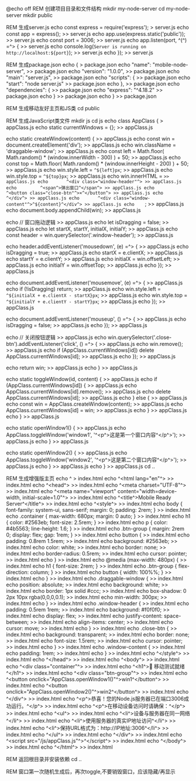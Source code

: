 @echo off
REM 创建项目目录和文件结构
mkdir my-node-server
cd my-node-server
mkdir public

REM 生成server.js
echo const express = require('express'); > server.js
echo const app = express(); >> server.js
echo app.use(express.static('public')); >> server.js
echo const port = 3006; >> server.js
echo app.listen(port, ^(^) =^> { >> server.js
echo   console.log(`Server is running on http://localhost:${port}`); >> server.js
echo }); >> server.js

REM 生成package.json
echo { > package.json
echo   "name": "mobile-node-server", >> package.json
echo   "version": "1.0.0", >> package.json
echo   "main": "server.js", >> package.json
echo   "scripts": { >> package.json
echo     "start": "node server.js" >> package.json
echo   }, >> package.json
echo   "dependencies": { >> package.json
echo     "express": "^4.18.2" >> package.json
echo   } >> package.json
echo } >> package.json

REM 生成移动友好主页和JS类
cd public

REM 生成JavaScript类文件
mkdir js
cd js
echo class AppClass { > appClass.js
echo   static currentWindows = {}; >> appClass.js
 
echo   static createWindow(content) { >> appClass.js
echo     const win = document.createElement('div'); >> appClass.js
echo     win.className = 'draggable-window'; >> appClass.js
echo     const left = Math.floor( Math.random() * (window.innerWidth - 300) ) + 50; >> appClass.js
echo     const top = Math.floor( Math.random() * (window.innerHeight - 200) ) + 50; >> appClass.js
echo     win.style.left = `^${left}px`; >> appClass.js
echo     win.style.top = `^${top}px`; >> appClass.js
echo     win.innerHTML = ` >> appClass.js
echo       ^<div class="window-header"^> >> appClass.js
echo         ^<span^>弹出窗口^</span^> >> appClass.js
echo         ^<button class="close-btn"^>×^</button^> >> appClass.js
echo       ^</div^> >> appClass.js
echo       ^<div class="window-content"^>^${content}^</div^> >> appClass.js
echo     `; >> appClass.js
echo     document.body.appendChild(win); >> appClass.js

echo     // 窗口拖动逻辑 >> appClass.js
echo     let isDragging = false; >> appClass.js
echo     let startX, startY, initialX, initialY; >> appClass.js
echo     const header = win.querySelector('.window-header'); >> appClass.js

echo     header.addEventListener('mousedown', (e) =^> { >> appClass.js
echo       isDragging = true; >> appClass.js
echo       startX = e.clientX; >> appClass.js
echo       startY = e.clientY; >> appClass.js
echo       initialX = win.offsetLeft; >> appClass.js
echo       initialY = win.offsetTop; >> appClass.js
echo     }); >> appClass.js

echo     document.addEventListener('mousemove', (e) =^> { >> appClass.js
echo       if (!isDragging) return; >> appClass.js
echo       win.style.left = `^${initialX + e.clientX - startX}px`; >> appClass.js
echo       win.style.top = `^${initialY + e.clientY - startY}px`; >> appClass.js
echo     }); >> appClass.js

echo     document.addEventListener('mouseup', () =^> { >> appClass.js
echo       isDragging = false; >> appClass.js
echo     }); >> appClass.js

echo     // 关闭按钮逻辑 >> appClass.js
echo     win.querySelector('.close-btn').addEventListener('click', () =^> { >> appClass.js
echo       win.remove(); >> appClass.js
echo       if (AppClass.currentWindows[id]) delete AppClass.currentWindows[id]; >> appClass.js
echo     }); >> appClass.js

echo     return win; >> appClass.js
echo   } >> appClass.js

echo   static toggleWindow(id, content) { >> appClass.js
echo     if (AppClass.currentWindows[id]) { >> appClass.js
echo       AppClass.currentWindows[id].remove(); >> appClass.js
echo       delete AppClass.currentWindows[id]; >> appClass.js
echo     } else { >> appClass.js
echo       const win = AppClass.createWindow(content); >> appClass.js
echo       AppClass.currentWindows[id] = win; >> appClass.js
echo     } >> appClass.js
echo   } >> appClass.js

echo   static openWindow1() { >> appClass.js
echo     AppClass.toggleWindow('window1', '^<p^>这是第一个窗口内容^</p^>'); >> appClass.js
echo   } >> appClass.js

echo   static openWindow2() { >> appClass.js
echo     AppClass.toggleWindow('window2', '^<p^>这是第二个窗口内容^</p^>'); >> appClass.js
echo   } >> appClass.js
echo } >> appClass.js
cd ..

REM 生成增强版主页
echo ^<!DOCTYPE html^> > index.html
echo ^<html lang="en"^> >> index.html
echo ^<head^> >> index.html
echo   ^<meta charset="UTF-8"^> >> index.html
echo   ^<meta name="viewport" content="width=device-width, initial-scale=1.0"^> >> index.html
echo   ^<title^>Mobile Ready Server^</title^> >> index.html
echo   ^<style^> >> index.html
echo     body { font-family: system-ui, sans-serif; margin: 0; padding: 2rem; } >> index.html
echo     .container { max-width: 680px; margin: 0 auto; } >> index.html
echo     h1 { color: #2563eb; font-size: 2.5rem; } >> index.html
echo     p { color: #4b5563; line-height: 1.6; } >> index.html
echo     .btn-group { margin: 2rem 0; display: flex; gap: 1rem; } >> index.html
echo     button { >> index.html
echo       padding: 0.8rem 1.5rem; >> index.html
echo       background: #2563eb; >> index.html
echo       color: white; >> index.html
echo       border: none; >> index.html
echo       border-radius: 0.5rem; >> index.html
echo       cursor: pointer; >> index.html
echo     } >> index.html
echo     @media (max-width: 480px) { >> index.html
echo       h1 { font-size: 2rem; } >> index.html
echo       .btn-group { flex-direction: column; } >> index.html
echo       button { width: 100%%; } >> index.html
echo     } >> index.html
echo     .draggable-window { >> index.html
echo       position: absolute; >> index.html
echo       background: white; >> index.html
echo       border: 1px solid #ccc; >> index.html
echo       box-shadow: 0 2px 10px rgba(0,0,0,0.1); >> index.html
echo       min-width: 300px; >> index.html
echo     } >> index.html
echo     .window-header { >> index.html
echo       padding: 0.5rem 1rem; >> index.html
echo       background: #f0f0f0; >> index.html
echo       display: flex; >> index.html
echo       justify-content: space-between; >> index.html
echo       align-items: center; >> index.html
echo       cursor: move; >> index.html
echo     } >> index.html
echo     .close-btn { >> index.html
echo       background: transparent; >> index.html
echo       border: none; >> index.html
echo       font-size: 1.5rem; >> index.html
echo       cursor: pointer; >> index.html
echo     } >> index.html
echo     .window-content { >> index.html
echo       padding: 1rem; >> index.html
echo     } >> index.html
echo   ^</style^> >> index.html
echo ^</head^> >> index.html
echo ^<body^> >> index.html
echo   ^<div class="container"^> >> index.html
echo     ^<h1^>📱 移动测试就绪^</h1^> >> index.html
echo     ^<div class="btn-group"^> >> index.html
echo       ^<button onclick="AppClass.openWindow1()"^>win1^</button^> >> index.html
echo       ^<button onclick="AppClass.openWindow2()"^>win2^</button^> >> index.html
echo     ^</div^> >> index.html
echo     ^<p^>恭喜！您的Node.js服务器已在端口3006成功运行。^</p^> >> index.html
echo     ^<p^>在移动设备访问时请确保：^</p^> >> index.html
echo     ^<ul^> >> index.html
echo       ^<li^>设备与服务器在同一网络^</li^> >> index.html
echo       ^<li^>使用服务器的真实IP地址访问^</li^> >> index.html
echo       ^<li^>保持URL格式为：http://IP地址:3006^</li^> >> index.html
echo     ^</ul^> >> index.html
echo   ^</div^> >> index.html
echo   ^<script src="/js/appClass.js"^>^</script^> >> index.html
echo ^</body^> >> index.html
echo ^</html^> >> index.html

REM 返回根目录并安装依赖
cd .. 

REM 窗口第一次随机生成后，再次toggle,不要销毁窗口，应该隐藏/再显示